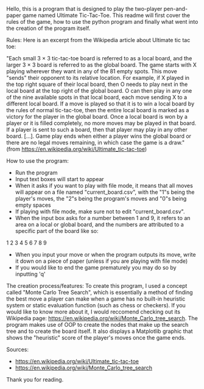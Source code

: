 Hello, this is a program that is designed to play the two-player pen-and-paper game 
named Ultimate Tic-Tac-Toe. This readme will first cover the rules of the game, how to use
the python program and finally what went into the creation of the program itself.

Rules:
Here is an excerpt from the Wikipedia article about Ultimate tic tac toe:

"Each small 3 × 3 tic-tac-toe board is referred to as a local board, and the larger 3 × 3 board is referred to as the global board.
The game starts with X playing wherever they want in any of the 81 empty spots. This move "sends" their opponent to its relative location. 
For example, if X played in the top right square of their local board, then O needs to play next in the local board at the top right 
of the global board. O can then play in any one of the nine available spots in that local board, each move sending X to a different local board.
If a move is played so that it is to win a local board by the rules of normal tic-tac-toe, then the entire 
local board is marked as a victory for the player in the global board. Once a local board is won by a player or it is filled 
completely, no more moves may be played in that board. If a player is sent to such a board, then that player may play in any other board. [...].
Game play ends when either a player wins the global board or there are no legal moves remaining, in which case the game is a draw."
(from https://en.wikipedia.org/wiki/Ultimate_tic-tac-toe)



How to use the program:
- Run the program
- Input text boxes will start to appear
- When it asks if you want to play with file mode, it means that all moves will appear on a file named
  "current_board.csv", with the "1"s being the player's moves, the "2"s being the program's moves and "0"s being empty spaces
- If playing with file mode, make sure not to edit "current_board.csv".
- When the input box asks for a number between 1 and 9, it refers to an area on a local or global board, and the numbers are 
  attributed to a specific part of the board like so:

1 2 3
4 5 6
7 8 9

- When you input your move or when the program outputs its move, write it down on a piece of paper (unless if you are playing with file mode)
- If you would like to end the game prematurely you may do so by inputting 'q'


The creation process/features:
To create this program, I used a concept called "Monte Carlo Tree Search", which is essentially a method of finding the best move a player can make
when a game has no built-in heuristic system or static evaluation function (such as chess or checkers). If you would like to know more about it, I would reccomend checking out 
its Wikipedia page: https://en.wikipedia.org/wiki/Monte_Carlo_tree_search. The program makes use of OOP to create the nodes that make up the search
tree and to create the board itself. It also displays a Matplotlib graphic that shows the "heuristic" score of the player's moves once the game ends. 


Sources:
- https://en.wikipedia.org/wiki/Ultimate_tic-tac-toe
- https://en.wikipedia.org/wiki/Monte_Carlo_tree_search


Thank you for reading.

